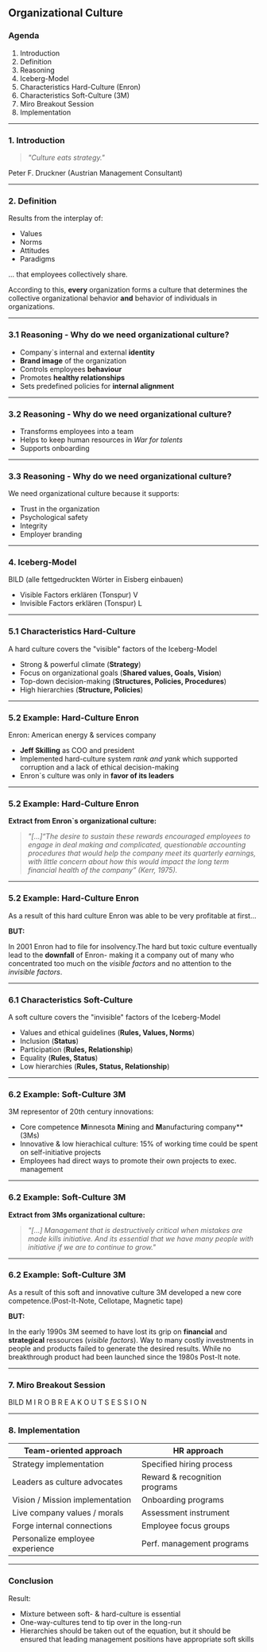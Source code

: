 ## Organizational Culture

### Agenda

1. Introduction
2. Definition
3. Reasoning
4. Iceberg-Model
5. Characteristics Hard-Culture (Enron)
6. Characteristics Soft-Culture (3M)
7. Miro Breakout Session
8. Implementation

---

### 1. Introduction

> _"Culture eats strategy."_

Peter F. Druckner (Austrian Management Consultant)

---

### 2. Definition

Results from the interplay of:

- Values
- Norms
- Attitudes
- Paradigms

... that employees collectively share.

According to this, **every** organization forms a culture that determines the collective organizational behavior **and** behavior of individuals in organizations.

---

### 3.1 Reasoning - Why do we need organizational culture?

- Company`s internal and external **identity**
- **Brand image** of the organization
- Controls employees **behaviour**
- Promotes **healthy relationships**
- Sets predefined policies for **internal alignment**

---

### 3.2 Reasoning - Why do we need organizational culture?

- Transforms employees into a team
- Helps to keep human resources in _War for talents_
- Supports onboarding

---

### 3.3 Reasoning - Why do we need organizational culture?

We need organizational culture because it supports:

- Trust in the organization
- Psychological safety
- Integrity
- Employer branding

---

### 4. Iceberg-Model

BILD
(alle fettgedruckten Wörter in Eisberg einbauen)

- Visible Factors erklären (Tonspur) V
- Invisible Factors erklären (Tonspur) L

---

### 5.1 Characteristics Hard-Culture

A hard culture covers the "visible" factors of the Iceberg-Model

- Strong & powerful climate (**Strategy**)
- Focus on organizational goals (**Shared values, Goals, Vision**)
- Top-down decision-making (**Structures, Policies, Procedures**)
- High hierarchies (**Structure, Policies**)

---

### 5.2 Example: Hard-Culture Enron

Enron: American energy & services company

- **Jeff Skilling** as COO and president
- Implemented hard-culture system _rank and yank_ which supported corruption and a lack of ethical decision-making
- Enron`s culture was only in **favor of its leaders**

---

### 5.2 Example: Hard-Culture Enron

**Extract from Enron`s organizational culture:**

> _"[…]“The desire to sustain these rewards encouraged employees to engage in
> deal making and complicated, questionable accounting procedures that
> would help the company meet its quarterly earnings, with little concern
> about how this would impact the long term financial health of the
> company” (Kerr, 1975)._

---

### 5.2 Example: Hard-Culture Enron

As a result of this hard culture Enron was able to be very profitable at first...

**BUT:**

In 2001 Enron had to file for insolvency.The hard but toxic culture eventually lead to the **downfall** of Enron- making it a company out of many who concentrated too much on the _visible factors_ and no attention to the _invisible factors_.

---

### 6.1 Characteristics Soft-Culture

A soft culture covers the "invisible" factors of the Iceberg-Model

- Values and ethical guidelines (**Rules, Values, Norms**)
- Inclusion (**Status**)
- Participation (**Rules, Relationship**)
- Equality (**Rules, Status**)
- Low hierarchies (**Rules, Status, Relationship**)

---

### 6.2 Example: Soft-Culture 3M

3M representor of 20th century innovations:

- Core competence **M**innesota **M**ining and **M**anufacturing company\*\* (3Ms)
- Innovative & low hierachical culture: 15% of working time could be spent on self-initiative projects
- Employees had direct ways to promote their own projects to exec. management

---

### 6.2 Example: Soft-Culture 3M

**Extract from 3Ms organizational culture:**

> _"[…] Management that is destructively critical when mistakes are made kills initiative. And its essential that we have many people with initiative if we are to continue to grow."_

---

### 6.2 Example: Soft-Culture 3M

As a result of this soft and innovative culture 3M developed a new core competence.(Post-It-Note, Cellotape, Magnetic tape)

**BUT:**

In the early 1990s 3M seemed to have lost its grip on **financial** and **strategical** ressources (_visible factors_). Way to many costly investments in people and products failed to generate the desired results. While no breakthrough product had been launched since the 1980s Post-It note.

---

### 7. Miro Breakout Session

BILD M I R O B R E A K O U T S E S S I O N

---

### 8. Implementation

| **Team-oriented approach**      | **HR approach**               |
| ------------------------------- | ----------------------------- |
| Strategy implementation         | Specified hiring process      |
| Leaders as culture advocates    | Reward & recognition programs |
| Vision / Mission implementation | Onboarding programs           |
| Live company values / morals    | Assessment instrument         |
| Forge internal connections      | Employee focus groups         |
| Personalize employee experience | Perf. management programs     |

---

### Conclusion

Result:

- Mixture between soft- & hard-culture is essential
- One-way-cultures tend to tip over in the long-run
- Hierarchies should be taken out of the equation, but it should be ensured that leading management positions have appropriate soft skills
